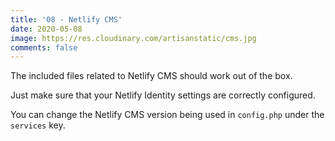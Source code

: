 ```yaml
---
title: '08 - Netlify CMS'
date: 2020-05-08
image: https://res.cloudinary.com/artisanstatic/cms.jpg
comments: false
---
```

The included files related to Netlify CMS should work out of the box.

Just make sure that your Netlify Identity settings are correctly configured.

You can change the Netlify CMS version being used in `config.php` under the `services` key.
